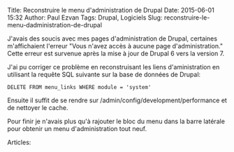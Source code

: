 Title: Reconstruire le menu d'administration de Drupal
Date: 2015-06-01 15:32
Author: Paul Ezvan
Tags: Drupal, Logiciels
Slug: reconstruire-le-menu-dadministration-de-drupal

J'avais des soucis avec mes pages d'administration de Drupal, certaines
m'affichaient l'erreur "Vous n'avez accès à aucune page
d'administration." Cette erreur est survenue après la mise à jour de
Drupal 6 vers la version 7.

J'ai pu corriger ce problème en reconstruisant les liens d'aministration
en utilisant la requête SQL suivante sur la base de données de Drupal:

`DELETE FROM menu_links WHERE module = 'system'`

Ensuite il suffit de se rendre sur /admin/config/development/performance
et de nettoyer le cache.

Pour finir je n'avais plus qu'à rajouter le bloc du menu dans la barre
latérale pour obtenir un menu d'administration tout neuf.

Articles: 

